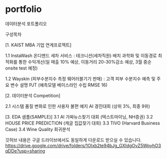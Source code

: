 # portfolio
데이터분석 포트폴리오

구성목차

[1. KAIST MBA 기업 연계프로젝트]

1.1 InstaWash 온디멘드 세차 서비스 : 테크니션(세차직원) 배치 과학화 및 이동경로 최적화를 통한 수익개선(일 매출 10% 예상, 이동거리 20-30%감소 예상, 3월 중순 onsite test 예정) 

1.2 Wayskin (피부수분지수 측정 웨어러블기기 판매) : 고객 피부 수분지수 예측 및 주요 변수 설명 PJT (예측모델 베이스라인 수립 RMSE 16)  


[2. 데이터분석 Competition] 

2.1 시스템 품질 변화로 인한 사용자 불편 예지 AI 경진대회 (상위 3%, 최종 9위) 

[3. EDA 샘플(SAMPLE)] 
3.1 AI 가짜뉴스찾기 대회 (텍스트마이닝, NH증권)
3.2 HOUSE PRICE PREDICTION (캐글 집값찾기 대회) 
3.3 TIVO (Harvard Business Case) 
3.4 Wine Quality 회귀분석 

깃허브 내용은 구글 드라이브에서도 동일하게 다운로드 받으실 수 있습니다. https://drive.google.com/drive/folders/1Olxb2te94bJg_GXIdgOvZ5WpyhO3qDDe?usp=sharing

